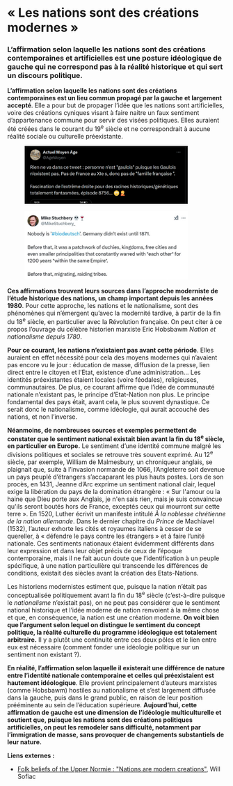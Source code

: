 # « Les nations sont des créations modernes »

### L’affirmation selon laquelle les nations sont des créations contemporaines et artificielles est une posture idéologique de gauche qui ne correspond pas à la réalité historique et qui sert un discours politique.

**L’affirmation selon laquelle les nations sont des créations contemporaines est un lieu commun propagé par la gauche et largement accepté**. Elle a pour but de propager l’idée que les nations sont artificielles, voire des créations cyniques visant à faire naitre un faux sentiment d’appartenance commune pour servir des visées politiques. Elles auraient été créées dans le courant du 19<sup>e</sup> siècle et ne correspondrait à aucune réalité sociale ou culturelle préexistante.

<figure><img src="../.gitbook/assets/image (2) (1) (1).png" alt="" width="375"><figcaption></figcaption></figure>

<figure><img src="../.gitbook/assets/image (1) (1) (1) (1).png" alt="" width="375"><figcaption></figcaption></figure>

**Ces affirmations trouvent leurs sources dans l’approche moderniste de l’étude historique des nations, un champ important depuis les années 1980**. Pour cette approche, les nations et le nationalisme, sont des phénomènes qui n’émergent qu’avec la modernité tardive, à partir de la fin du 18<sup>e</sup> siècle, en particulier avec la Révolution française. On peut citer à ce propos l’ouvrage du célèbre historien marxiste Eric Hobsbawm _Nation et nationalisme depuis 1780_.

**Pour ce courant, les nations n’existaient pas avant cette période**. Elles auraient en effet nécessité pour cela des moyens modernes qui n’avaient pas encore vu le jour : éducation de masse, diffusion de la presse, lien direct entre le citoyen et l’Etat, existence d’une administration… Les identités préexistantes étaient locales (voire féodales), religieuses, communautaires. De plus, ce courant affirme que l’idée de communauté nationale n’existant pas, le principe d’Etat-Nation non plus. Le principe fondamental des pays était, avant cela, le plus souvent dynastique. Ce serait donc le nationalisme, comme idéologie, qui aurait accouché des nations, et non l’inverse.

**Néanmoins, de nombreuses sources et exemples permettent de constater que le sentiment national existait bien avant la fin du 18**<sup>**e**</sup>**&#x20;siècle, en particulier en Europe.** Le sentiment d’une identité commune malgré les divisions politiques et sociales se retrouve très souvent exprimé. Au 12<sup>e</sup> siècle, par exemple, William de Malmesbury, un chroniqueur anglais, se plaignait que, suite à l’invasion normande de 1066, l’Angleterre soit devenue un pays peuplé d’étrangers s’accaparant les plus hauts postes. Lors de son procès, en 1431, Jeanne d’Arc exprime un sentiment national clair, lequel exige la libération du pays de la domination étrangère : « Sur l'amour ou la haine que Dieu porte aux Anglais, je n'en sais rien, mais je suis convaincue qu'ils seront boutés hors de France, exceptés ceux qui mourront sur cette terre ». En 1520, Luther écrivit un manifeste intitulé _À la noblesse chrétienne de la nation allemande_. Dans le dernier chapitre du _Prince_ de Machiavel (1532), l’auteur exhorte les cités et royaumes italiens à cesser de se quereller, à « défendre le pays contre les étrangers » et à faire l’unité nationale. Ces sentiments nationaux étaient évidemment différents dans leur expression et dans leur objet précis de ceux de l’époque contemporaine, mais il ne fait aucun doute que l’identification à un peuple spécifique, à une nation particulière qui transcende les différences de conditions, existait des siècles avant la création des Etats-Nations.

Les historiens modernistes estiment que, puisque la nation n’était pas conceptualisée politiquement avant la fin du 18<sup>e</sup> siècle (c’est-à-dire puisque le _nationalisme_ n’existait pas), on ne peut pas considérer que le sentiment national historique et l’idée moderne de nation renvoient à la même chose et que, en conséquence, la nation est une création moderne. **On voit bien que l’argument selon lequel on distingue le sentiment du concept politique, la réalité culturelle du programme idéologique est totalement arbitraire.** Il y a plutôt une continuité entre ces deux pôles et le lien entre eux est nécessaire (comment fonder une idéologie politique sur un sentiment non existant ?).

**En réalité, l’affirmation selon laquelle il existerait une différence de nature entre l’identité nationale contemporaine et celles qui préexistaient est hautement idéologique**. Elle provient principalement d’auteurs marxistes (comme Hobsbawm) hostiles au nationalisme et s’est largement diffusée dans la gauche, puis dans le grand public, en raison de leur position prééminente au sein de l’éducation supérieure. **Aujourd’hui, cette affirmation de gauche est une dimension de l’idéologie multiculturelle et soutient que, puisque les nations sont des créations politiques artificielles, on peut les remodeler sans difficulté, notamment par l’immigration de masse, sans provoquer de changements substantiels de leur nature.**



**Liens externes :**

* [Folk beliefs of the Upper Normie : "Nations are modern creations"](https://www.willsolfiac.com/p/folk-beliefs-of-the-upper-normie), Will Sofiac
